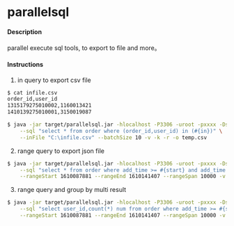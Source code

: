 # parallelsql

#### Description
parallel execute sql tools, to export to file and more。

#### Instructions

1.  in query to export csv file
```bash
$ cat infile.csv
order_id,user_id
1315179275010002,1160013421
1410139275010001,3150019087

$ java -jar target/parallelsql.jar -hlocalhost -P3306 -uroot -pxxxx -Dshop \
    --sql "select * from order where (order_id,user_id) in (#{in})" \
    --inFile "C:\infile.csv" --batchSize 10 -v -k -r -o temp.csv
```
2.  range query to export json file
```bash
$ java -jar target/parallelsql.jar -hlocalhost -P3306 -uroot -pxxxx -Dshop \
    --sql "select * from order where add_time >= #{start} and add_time < #{end} limit 1" \
    --rangeStart 1610087881 --rangeEnd 1610141407 --rangeSpan 10000 -v -k -r -o temp.json
```
3.  range query and group by multi result
```bash
$ java -jar target/parallelsql.jar -hlocalhost -P3306 -uroot -pxxxx -Dshop \
    --sql "select user_id,count(*) num from order where add_time >= #{start} and add_time < #{end} group by user_id" \
    --rangeStart 1610087881 --rangeEnd 1610141407 --rangeSpan 10000 -v -k -r --collector agg -o temp.json
```
